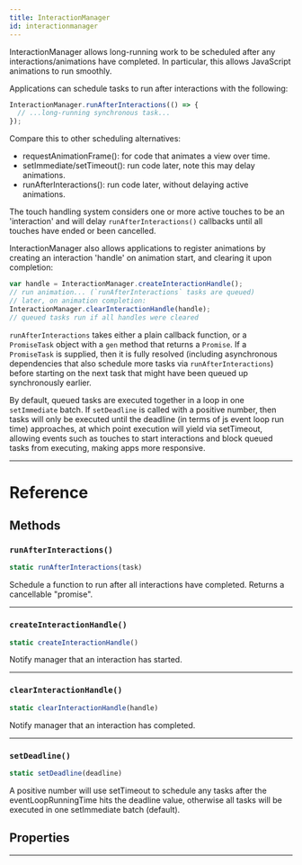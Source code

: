 ```yaml
---
title: InteractionManager
id: interactionmanager
---
```


InteractionManager allows long-running work to be scheduled after any interactions/animations have completed. In particular, this allows JavaScript animations to run smoothly.

Applications can schedule tasks to run after interactions with the following:

```jsx
InteractionManager.runAfterInteractions(() => {
  // ...long-running synchronous task...
});
```

Compare this to other scheduling alternatives:

- requestAnimationFrame(): for code that animates a view over time.
- setImmediate/setTimeout(): run code later, note this may delay animations.
- runAfterInteractions(): run code later, without delaying active animations.

The touch handling system considers one or more active touches to be an 'interaction' and will delay `runAfterInteractions()` callbacks until all touches have ended or been cancelled.

InteractionManager also allows applications to register animations by creating an interaction 'handle' on animation start, and clearing it upon completion:

```jsx
var handle = InteractionManager.createInteractionHandle();
// run animation... (`runAfterInteractions` tasks are queued)
// later, on animation completion:
InteractionManager.clearInteractionHandle(handle);
// queued tasks run if all handles were cleared
```

`runAfterInteractions` takes either a plain callback function, or a `PromiseTask` object with a `gen` method that returns a `Promise`. If a `PromiseTask` is supplied, then it is fully resolved (including asynchronous dependencies that also schedule more tasks via `runAfterInteractions`) before starting on the next task that might have been queued up synchronously earlier.

By default, queued tasks are executed together in a loop in one `setImmediate` batch. If `setDeadline` is called with a positive number, then tasks will only be executed until the deadline (in terms of js event loop run time) approaches, at which point execution will yield via setTimeout, allowing events such as touches to start interactions and block queued tasks from executing, making apps more responsive.

---

# Reference

## Methods

### `runAfterInteractions()`

```jsx
static runAfterInteractions(task)
```

Schedule a function to run after all interactions have completed. Returns a cancellable "promise".

---

### `createInteractionHandle()`

```jsx
static createInteractionHandle()
```

Notify manager that an interaction has started.

---

### `clearInteractionHandle()`

```jsx
static clearInteractionHandle(handle)
```

Notify manager that an interaction has completed.

---

### `setDeadline()`

```jsx
static setDeadline(deadline)
```

A positive number will use setTimeout to schedule any tasks after the eventLoopRunningTime hits the deadline value, otherwise all tasks will be executed in one setImmediate batch (default).

## Properties

---

